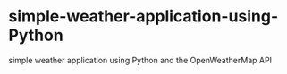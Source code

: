 # simple-weather-application-using-Python
simple weather application using Python and the OpenWeatherMap API

